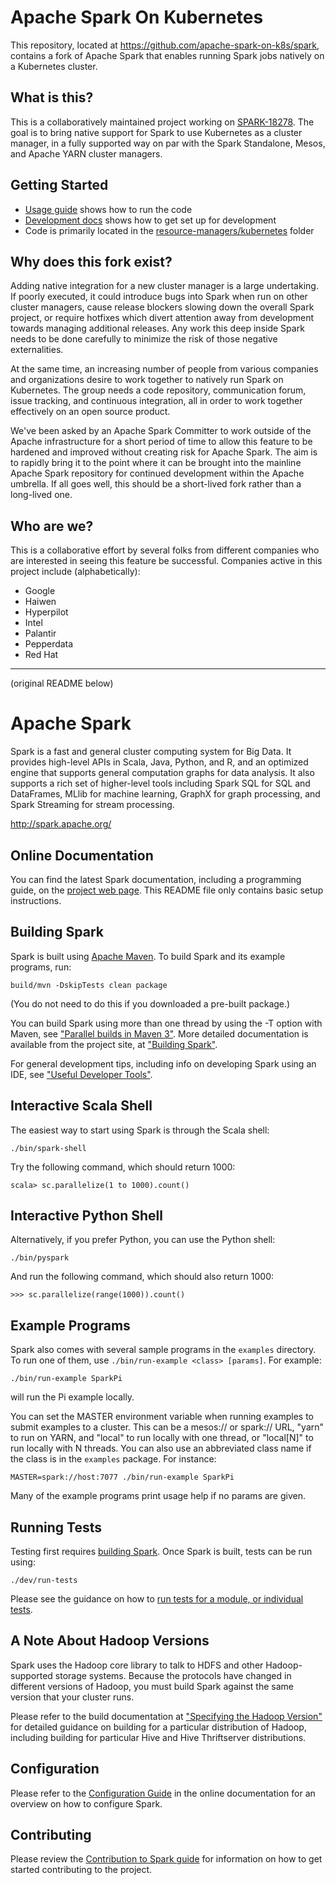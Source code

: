 # Apache Spark On Kubernetes

This repository, located at https://github.com/apache-spark-on-k8s/spark, contains a fork of Apache Spark that enables running Spark jobs natively on a Kubernetes cluster.

## What is this?

This is a collaboratively maintained project working on [SPARK-18278](https://issues.apache.org/jira/browse/SPARK-18278). The goal is to bring native support for Spark to use Kubernetes as a cluster manager, in a fully supported way on par with the Spark Standalone, Mesos, and Apache YARN cluster managers.

## Getting Started

- [Usage guide](https://apache-spark-on-k8s.github.io/userdocs/) shows how to run the code
- [Development docs](resource-managers/kubernetes/README.md) shows how to get set up for development
- Code is primarily located in the [resource-managers/kubernetes](resource-managers/kubernetes) folder

## Why does this fork exist?

Adding native integration for a new cluster manager is a large undertaking.  If poorly executed, it could introduce bugs into Spark when run on other cluster managers, cause release blockers slowing down the overall Spark project, or require hotfixes which divert attention away from development towards managing additional releases.  Any work this deep inside Spark needs to be done carefully to minimize the risk of those negative externalities.

At the same time, an increasing number of people from various companies and organizations desire to work together to natively run Spark on Kubernetes.  The group needs a code repository, communication forum, issue tracking, and continuous integration, all in order to work together effectively on an open source product.

We've been asked by an Apache Spark Committer to work outside of the Apache infrastructure for a short period of time to allow this feature to be hardened and improved without creating risk for Apache Spark.  The aim is to rapidly bring it to the point where it can be brought into the mainline Apache Spark repository for continued development within the Apache umbrella.  If all goes well, this should be a short-lived fork rather than a long-lived one.

## Who are we?

This is a collaborative effort by several folks from different companies who are interested in seeing this feature be successful.  Companies active in this project include (alphabetically):

- Google
- Haiwen
- Hyperpilot
- Intel
- Palantir
- Pepperdata
- Red Hat

--------------------

(original README below)

# Apache Spark

Spark is a fast and general cluster computing system for Big Data. It provides
high-level APIs in Scala, Java, Python, and R, and an optimized engine that
supports general computation graphs for data analysis. It also supports a
rich set of higher-level tools including Spark SQL for SQL and DataFrames,
MLlib for machine learning, GraphX for graph processing,
and Spark Streaming for stream processing.

<http://spark.apache.org/>


## Online Documentation

You can find the latest Spark documentation, including a programming
guide, on the [project web page](http://spark.apache.org/documentation.html).
This README file only contains basic setup instructions.

## Building Spark

Spark is built using [Apache Maven](http://maven.apache.org/).
To build Spark and its example programs, run:

    build/mvn -DskipTests clean package

(You do not need to do this if you downloaded a pre-built package.)

You can build Spark using more than one thread by using the -T option with Maven, see ["Parallel builds in Maven 3"](https://cwiki.apache.org/confluence/display/MAVEN/Parallel+builds+in+Maven+3).
More detailed documentation is available from the project site, at
["Building Spark"](http://spark.apache.org/docs/latest/building-spark.html).

For general development tips, including info on developing Spark using an IDE, see ["Useful Developer Tools"](http://spark.apache.org/developer-tools.html).

## Interactive Scala Shell

The easiest way to start using Spark is through the Scala shell:

    ./bin/spark-shell

Try the following command, which should return 1000:

    scala> sc.parallelize(1 to 1000).count()

## Interactive Python Shell

Alternatively, if you prefer Python, you can use the Python shell:

    ./bin/pyspark

And run the following command, which should also return 1000:

    >>> sc.parallelize(range(1000)).count()

## Example Programs

Spark also comes with several sample programs in the `examples` directory.
To run one of them, use `./bin/run-example <class> [params]`. For example:

    ./bin/run-example SparkPi

will run the Pi example locally.

You can set the MASTER environment variable when running examples to submit
examples to a cluster. This can be a mesos:// or spark:// URL,
"yarn" to run on YARN, and "local" to run
locally with one thread, or "local[N]" to run locally with N threads. You
can also use an abbreviated class name if the class is in the `examples`
package. For instance:

    MASTER=spark://host:7077 ./bin/run-example SparkPi

Many of the example programs print usage help if no params are given.

## Running Tests

Testing first requires [building Spark](#building-spark). Once Spark is built, tests
can be run using:

    ./dev/run-tests

Please see the guidance on how to
[run tests for a module, or individual tests](http://spark.apache.org/developer-tools.html#individual-tests).

## A Note About Hadoop Versions

Spark uses the Hadoop core library to talk to HDFS and other Hadoop-supported
storage systems. Because the protocols have changed in different versions of
Hadoop, you must build Spark against the same version that your cluster runs.

Please refer to the build documentation at
["Specifying the Hadoop Version"](http://spark.apache.org/docs/latest/building-spark.html#specifying-the-hadoop-version)
for detailed guidance on building for a particular distribution of Hadoop, including
building for particular Hive and Hive Thriftserver distributions.

## Configuration

Please refer to the [Configuration Guide](http://spark.apache.org/docs/latest/configuration.html)
in the online documentation for an overview on how to configure Spark.

## Contributing

Please review the [Contribution to Spark guide](http://spark.apache.org/contributing.html)
for information on how to get started contributing to the project.
